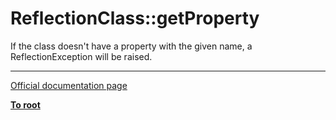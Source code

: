 # ReflectionClass::getProperty



If the class doesn&apos;t have a property with the given name, a ReflectionException will be raised.  

---

[Official documentation page](https://www.php.net/manual/en/reflectionclass.getproperty.php)

**[To root](/README.md)**